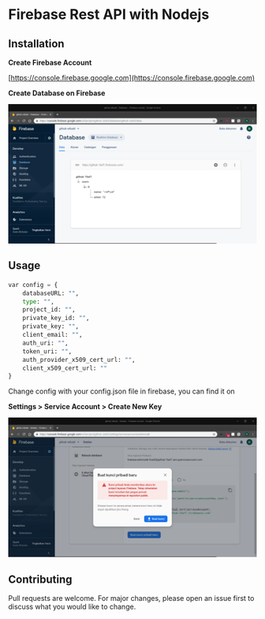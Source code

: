 # Firebase Rest API with Nodejs


## Installation

**Create Firebase Account**

[https://console.firebase.google.com](https://console.firebase.google.com)

**Create Database on Firebase**

![alt text](https://github.com/rafiudd/firebase-nodejs-api/blob/master/img/1.png)


## Usage

```python
var config = {
	databaseURL: "",
	type: "",
	project_id: "",
	private_key_id: "",
	private_key: "",
	client_email: "",
	auth_uri: "",
	token_uri: "",
	auth_provider_x509_cert_url: "",
	client_x509_cert_url: ""
}
```
Change config with your config.json file in firebase, you can find it on 

**Settings > Service Account > Create New Key**

![alt text](https://github.com/rafiudd/firebase-nodejs-api/blob/master/img/2.png)

## Contributing
Pull requests are welcome. For major changes, please open an issue first to discuss what you would like to change.